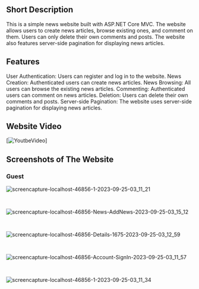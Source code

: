 
## Short Description
This is a simple news website built with ASP.NET Core MVC. The website allows users to create news articles, browse existing ones, and comment on them. Users can only delete their own comments and posts. The website also features server-side pagination for displaying news articles.

## Features
User Authentication: Users can register and log in to the website.
News Creation: Authenticated users can create news articles.
News Browsing: All users can browse the existing news articles.
Commenting: Authenticated users can comment on news articles.
Deletion: Users can delete their own comments and posts.
Server-side Pagination: The website uses server-side pagination for displaying news articles.

## Website Video
[![YoutbeVideo]([https://www.youtube.com/watch?v=VIDEO_ID](https://www.youtube.com/watch?v=9jXndwC4Ar4)](https://www.youtube.com/watch?v=7UEW2Z0Nskw))]

## Screenshots of The Website
### Guest
![screencapture-localhost-46856-1-2023-09-25-03_11_21](https://github.com/yumitdemir/News-Website/assets/108368506/9f6f5896-8844-495a-abd6-42b9d809ac3f)
<pre>                               </pre>
![screencapture-localhost-46856-News-AddNews-2023-09-25-03_15_12](https://github.com/yumitdemir/News-Website/assets/108368506/2b07aaeb-f9de-4f3a-a100-f7eab221c24a)
<pre>                               </pre>
![screencapture-localhost-46856-Details-1675-2023-09-25-03_12_59](https://github.com/yumitdemir/News-Website/assets/108368506/681b5fa7-8eaf-4ec8-ae1b-debd2eccce3c)
<pre>                               </pre>
![screencapture-localhost-46856-Account-SignIn-2023-09-25-03_11_57](https://github.com/yumitdemir/News-Website/assets/108368506/34da7fba-a520-4f29-acc9-183c0edd05bc)
<pre>                               </pre>
![screencapture-localhost-46856-1-2023-09-25-03_11_34](https://github.com/yumitdemir/News-Website/assets/108368506/73257801-d1ef-4a1e-adcc-4e4266ad936c)
